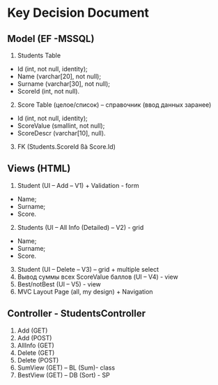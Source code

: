 ﻿# Key Decision Document
## Model (EF -MSSQL)
1. Students  Table
- Id (int, not null, identity);
- Name (varchar[20], not null);
- Surname (varchar[30], not null);
- ScoreId (int, not null).
2. Score  Table (целое/список) – справочник (ввод данных заранее)
- Id (int, not null, identity);
- ScoreValue (smallint, not null);
- ScoreDescr (varchar[10], null).
3. FK (Students.ScoreId ßà Score.Id)
## Views (HTML)
1. Student (UI – Add – V1) + Validation - form
- Name;
- Surname;
- Score.
2. Students (UI – All Info (Detailed) – V2) - grid
- Name;
- Surname;
- Score.
3. Student (UI – Delete – V3) – grid + multiple select
4. Вывод суммы всех ScoreValue баллов (UI – V4) - view
5. Best/notBest (UI – V5) - view
6. MVC Layout Page (all, my design) + Navigation
## Controller - StudentsController
1. Add (GET)
2. Add (POST)
3. AllInfo (GET)
4. Delete (GET)
5. Delete (POST)
6. SumView (GET) – BL (Sum)- class
7. BestView (GET) – DB (Sort) - SP
